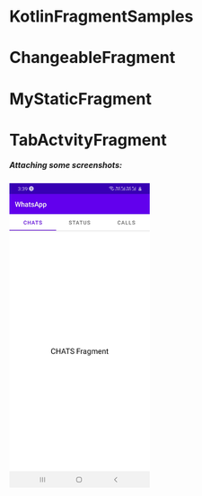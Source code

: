 # KotlinFragmentSamples
# ChangeableFragment
# MyStaticFragment
# TabActvityFragment

##### <b> Attaching some screenshots: </b> 

<img src = "screenshots/image.jpg" width = "250" /> 


